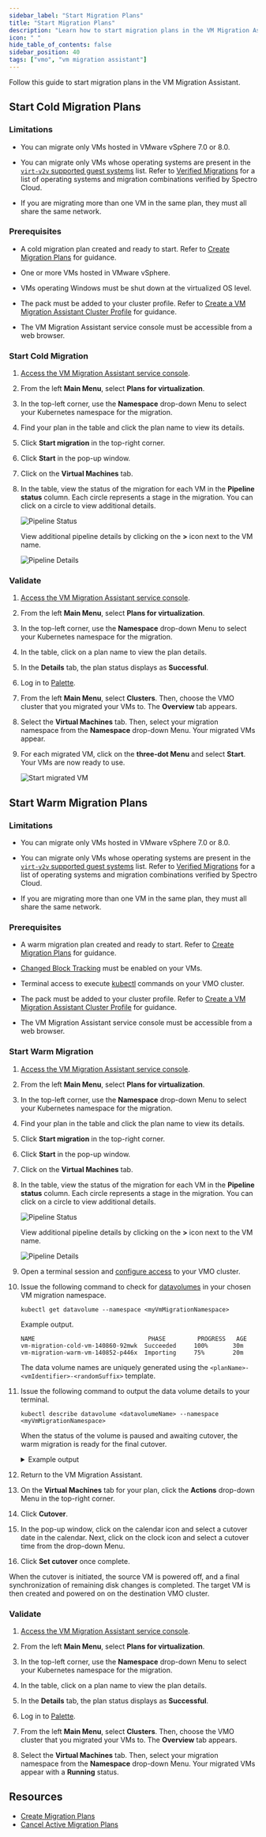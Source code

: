 ```yaml
---
sidebar_label: "Start Migration Plans"
title: "Start Migration Plans"
description: "Learn how to start migration plans in the VM Migration Assistant"
icon: " "
hide_table_of_contents: false
sidebar_position: 40
tags: ["vmo", "vm migration assistant"]
---
```


Follow this guide to start migration plans in the VM Migration Assistant.

## Start Cold Migration Plans

### Limitations

- You can migrate only VMs hosted in VMware vSphere 7.0 or 8.0.

- You can migrate only VMs whose operating systems are present in the
  [`virt-v2v` supported guest systems](https://libguestfs.org/virt-v2v-support.1.html) list. Refer to
  [Verified Migrations](./vm-migration-assistant.md#verified-migrations) for a list of operating systems and migration
  combinations verified by Spectro Cloud.

- If you are migrating more than one VM in the same plan, they must all share the same network.

### Prerequisites

- A cold migration plan created and ready to start. Refer to [Create Migration Plans](./create-migration-plans.md) for
  guidance.

- One or more VMs hosted in VMware vSphere.

- VMs operating Windows must be shut down at the virtualized OS level.

<!-- prettier-ignore-start -->

- The <VersionedLink text="Virtual Machine Migration Assistant" url="/integrations/packs/?pack=vm-migration-assistant"/> pack must be added to your cluster profile. Refer to [Create a VM Migration Assistant Cluster Profile](./create-vm-migration-assistant-profile.md) for guidance.

<!-- prettier-ignore-end -->
  
  - The VM Migration Assistant service console must be accessible from a web browser.

### Start Cold Migration

1. [Access the VM Migration Assistant service console](./create-vm-migration-assistant-profile.md#access-the-vm-migration-assistant-service-console).

2. From the left **Main Menu**, select **Plans for virtualization**.

3. In the top-left corner, use the **Namespace** drop-down Menu to select your Kubernetes namespace for the migration.

4. Find your plan in the table and click the plan name to view its details.

5. Click **Start migration** in the top-right corner.

6. Click **Start** in the pop-up window.

7. Click on the **Virtual Machines** tab.

8. In the table, view the status of the migration for each VM in the **Pipeline status** column. Each circle represents
   a stage in the migration. You can click on a circle to view additional details.

   ![Pipeline Status](/vm-management_vm-migration-assistant_migrate-vms-vmo-cluster_pipeline-status-cold.webp)

   View additional pipeline details by clicking on the **>** icon next to the VM name.

   ![Pipeline Details](/vm-management_vm-migration-assistant_migrate-vms-vmo-cluster_pipeline-details-cold.webp)

### Validate

1. [Access the VM Migration Assistant service console](./create-vm-migration-assistant-profile.md#access-the-vm-migration-assistant-service-console).

2. From the left **Main Menu**, select **Plans for virtualization**.

3. In the top-left corner, use the **Namespace** drop-down Menu to select your Kubernetes namespace for the migration.

4. In the table, click on a plan name to view the plan details.

5. In the **Details** tab, the plan status displays as **Successful**.

6. Log in to [Palette](https://console.spectrocloud.com).

7. From the left **Main Menu**, select **Clusters**. Then, choose the VMO cluster that you migrated your VMs to. The
   **Overview** tab appears.

8. Select the **Virtual Machines** tab. Then, select your migration namespace from the **Namespace** drop-down Menu.
   Your migrated VMs appear.

9. For each migrated VM, click on the **three-dot Menu** and select **Start**. Your VMs are now ready to use.

   ![Start migrated VM](/migrate-vm-kubevirt-guide/vm-management_create-manage-vm_migrate-vm-kubevirt_start_migrated_vm.webp)

## Start Warm Migration Plans

### Limitations

- You can migrate only VMs hosted in VMware vSphere 7.0 or 8.0.

- You can migrate only VMs whose operating systems are present in the
  [`virt-v2v` supported guest systems](https://libguestfs.org/virt-v2v-support.1.html) list. Refer to
  [Verified Migrations](./vm-migration-assistant.md#verified-migrations) for a list of operating systems and migration
  combinations verified by Spectro Cloud.

- If you are migrating more than one VM in the same plan, they must all share the same network.

### Prerequisites

- A warm migration plan created and ready to start. Refer to [Create Migration Plans](./create-migration-plans.md) for
  guidance.

- [Changed Block Tracking](https://knowledge.broadcom.com/external/article/315370/enabling-or-disabling-changed-block-trac.html) must be enabled on your VMs.

- Terminal access to execute [kubectl](https://kubernetes.io/docs/reference/kubectl/) commands on your VMO cluster.

<!-- prettier-ignore-start -->

- The <VersionedLink text="Virtual Machine Migration Assistant" url="/integrations/packs/?pack=vm-migration-assistant"/> pack must be added to your cluster profile. Refer to [Create a VM Migration Assistant Cluster Profile](./create-vm-migration-assistant-profile.md) for guidance.

<!-- prettier-ignore-end -->
  
  - The VM Migration Assistant service console must be accessible from a web browser.

### Start Warm Migration

1. [Access the VM Migration Assistant service console](./create-vm-migration-assistant-profile.md#access-the-vm-migration-assistant-service-console).

2. From the left **Main Menu**, select **Plans for virtualization**.

3. In the top-left corner, use the **Namespace** drop-down Menu to select your Kubernetes namespace for the migration.

4. Find your plan in the table and click the plan name to view its details.

5. Click **Start migration** in the top-right corner.

6. Click **Start** in the pop-up window.

7. Click on the **Virtual Machines** tab.

8. In the table, view the status of the migration for each VM in the **Pipeline status** column. Each circle represents
   a stage in the migration. You can click on a circle to view additional details.

   ![Pipeline Status](/vm-management_vm-migration-assistant_migrate-vms-vmo-cluster_pipeline-status-warm.webp)

   View additional pipeline details by clicking on the **>** icon next to the VM name.

   ![Pipeline Details](/vm-management_vm-migration-assistant_migrate-vms-vmo-cluster_pipeline-details-warm.webp)

9. Open a terminal session and
   [configure access](https://kubernetes.io/docs/tasks/access-application-cluster/configure-access-multiple-clusters/)
   to your VMO cluster.

10. Issue the following command to check for [datavolumes](https://kubevirt.io/2018/CDI-DataVolumes.html) in your chosen
    VM migration namespace.

    ```shell
    kubectl get datavolume --namespace <myVmMigrationNamespace>
    ```

    Example output.

    ```shell
    NAME                                PHASE         PROGRESS   AGE
    vm-migration-cold-vm-140860-92mwk  Succeeded     100%       30m
    vm-migration-warm-vm-140852-p446x  Importing     75%        20m
    ```

    The data volume names are uniquely generated using the `<planName>-<vmIdentifier>-<randomSuffix>` template.

11. Issue the following command to output the data volume details to your terminal.

    ```shell
    kubectl describe datavolume <datavolumeName> --namespace <myVmMigrationNamespace>
    ```

    When the status of the volume is paused and awaiting cutover, the warm migration is ready for the final cutover.

    <!--prettier-ignore-->
    <details>
    <summary> Example output </summary>

    ```shell
    Name:         vm-migration-warm-vm-140852-p446x
    Namespace:    konveyor-forklift
    Labels:       migration=0ef09f8f-2a96-41cb-ab72-3f7cceb7f7b5
                  plan=2e663a0f-2d49-45f1-ac2d-4406d3472da2
                  vmID=vm-140852
    Annotations:  cdi.kubevirt.io/storage.bind.immediate.requested: true
                  cdi.kubevirt.io/storage.deleteAfterCompletion: false
                  cdi.kubevirt.io/storage.usePopulator: true
                  forklift.konveyor.io/disk-source: [vsanDatastore2] f9564467-a3c8-851c-84ff-0cc47a92e4ca/migration01_2.vmdk
                  migration: 0ef09f8f-2a96-41cb-ab72-3f7cceb7f7b5
                  plan: 2e663a0f-2d49-45f1-ac2d-4406d3472da2
                  vmID: vm-140852
    API Version:  cdi.kubevirt.io/v1beta1
    Kind:         DataVolume
    Metadata:
      Creation Timestamp:  2024-11-25T12:43:50Z
      Generate Name:       vm-migration-warm-vm-140852-
      Generation:          1
      Resource Version:    3534737
      UID:                 83e32262-c480-4609-9029-d14fe69f65d6
    Spec:
      Checkpoints:
        Current:   snapshot-140857
        Previous:  snapshot-140856
      Source:
        Vddk:
          Backing File:  [vsanDatastore2] f9564467-a3c8-851c-84ff-0cc47a92e4ca/migration01_2.vmdk
          Secret Ref:    vm-migration-warm-vm-140852-l9qjp
          Thumbprint:    E3:95:23:08:79:A6:6B:2B:B6:82:6F:34:A7:88:85:12:11:47:5D:B2
          URL:           https://vcenter.mycompany.dev/sdk
          Uuid:          4238710f-bdda-6ede-1870-b095b1c5dbd5
      Storage:
        Resources:
          Requests:
            Storage:         60Gi
        Storage Class Name:  spectro-storage-class
    Status:
      Claim Name:  vm-migration-warm-vm-140852-p446x
      Conditions:
        Last Heartbeat Time:   2024-11-25T13:43:50Z
        Last Transition Time:  2024-11-25T13:43:50Z
        Message:               Data volume paused after warm sync
        Reason:                ImportPaused
        Status:                True
        Type:                  Paused
        Last Heartbeat Time:   2024-11-25T13:43:50Z
        Last Transition Time:  2024-11-25T13:43:50Z
        Message:               Warm sync completed successfully; awaiting cutover
        Reason:                SyncComplete
        Status:                True
        Type:                  Succeeded
      Progress:
        Current:  59Gi
        Total:    60Gi
    Events:
      Type    Reason              Age   From                    Message
      ----    ------              ----  ----                    -------
      Normal  WarmSyncStarted     25m   datavolume-controller   Warm sync started for the VM
      Normal  WarmSyncComplete    10m   datavolume-controller   Warm sync completed; awaiting cutover
      Warning Paused              5m    datavolume-controller   Data volume paused; awaiting migration cutover
    ```

    </details>

12. Return to the VM Migration Assistant.

13. On the **Virtual Machines** tab for your plan, click the **Actions** drop-down Menu in the top-right corner.

14. Click **Cutover**.

15. In the pop-up window, click on the calendar icon and select a cutover date in the calendar. Next, click on the clock
    icon and select a cutover time from the drop-down Menu.

16. Click **Set cutover** once complete.

When the cutover is initiated, the source VM is powered off, and a final synchronization of remaining disk changes is
completed. The target VM is then created and powered on on the destination VMO cluster.

### Validate

1. [Access the VM Migration Assistant service console](./create-vm-migration-assistant-profile.md#access-the-vm-migration-assistant-service-console).

2. From the left **Main Menu**, select **Plans for virtualization**.

3. In the top-left corner, use the **Namespace** drop-down Menu to select your Kubernetes namespace for the migration.

4. In the table, click on a plan name to view the plan details.

5. In the **Details** tab, the plan status displays as **Successful**.

6. Log in to [Palette](https://console.spectrocloud.com).

7. From the left **Main Menu**, select **Clusters**. Then, choose the VMO cluster that you migrated your VMs to. The
   **Overview** tab appears.

8. Select the **Virtual Machines** tab. Then, select your migration namespace from the **Namespace** drop-down Menu.
   Your migrated VMs appear with a **Running** status.

## Resources

- [Create Migration Plans](./create-migration-plans.md)
- [Cancel Active Migration Plans](./cancel-active-migration-plans.md)
